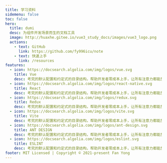 ```yaml
---
title: 学习资料
sidemenu: false
toc: false
hero:
  title: dumi
  desc: 为组件开发场景而生的文档工具
  image: http://huaxhe.gitee.io/vue3_study_docs/images/vue3_logo.png
  actions:
    - text: GitHub
      link: https://github.com/fy996icu/note
    - text: 快速上手
      link: /resources
features:
  - icon: https://docsearch.algolia.com/img/logos/vue.svg
    title: Vue
    desc: 考究的默认配置和约定式的目录结构，帮助开发者零成本上手，让所有注意力都能放在文档编写和组件开发上
  - icon: https://docsearch.algolia.com/img/logos/react-native.svg
    title: React
    desc: 考究的默认配置和约定式的目录结构，帮助开发者零成本上手，让所有注意力都能放在文档编写和组件开发上
  - icon: https://docsearch.algolia.com/img/logos/redux.svg
    title: Redux
    desc: 考究的默认配置和约定式的目录结构，帮助开发者零成本上手，让所有注意力都能放在文档编写和组件开发上
  - icon: https://docsearch.algolia.com/img/logos/vite.svg
    title: Vite
    desc: 考究的默认配置和约定式的目录结构，帮助开发者零成本上手，让所有注意力都能放在文档编写和组件开发上
  - icon: https://docsearch.algolia.com/img/logos/ant-design.svg
    title: ANT DESIGN
    desc: 考究的默认配置和约定式的目录结构，帮助开发者零成本上手，让所有注意力都能放在文档编写和组件开发上
  - icon: https://docsearch.algolia.com/img/logos/eslint.svg
    title: ESLINT
    desc: 考究的默认配置和约定式的目录结构，帮助开发者零成本上手，让所有注意力都能放在文档编写和组件开发上
footer: MIT Licensed | Copyright © 2021-present Fan Yong
---
```

